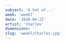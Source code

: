 ```yaml
---
subject: 'A Set of...'
week: 'week7'
date: '2020-04-22'
artist: 'Charles'
dimensions: ''
slug: 'week7/Charles.jpg'
---
```

